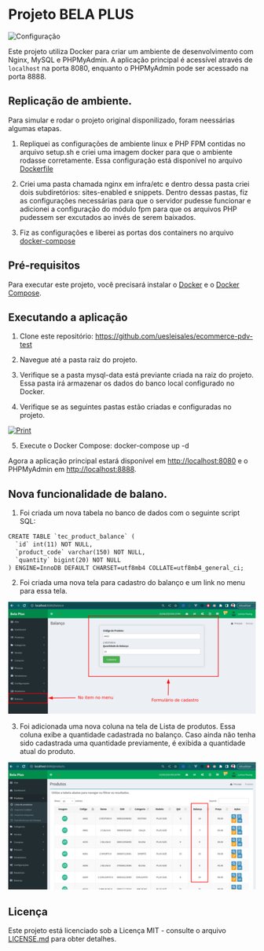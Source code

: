 # Projeto BELA PLUS

![Configuração](https://media.licdn.com/dms/image/C4E12AQEX-gb_YViiUw/article-inline_image-shrink_400_744/0/1549652116400?e=1687392000&v=beta&t=8KQfUrA_ufRoeUjKaxvM3Hzk0BC2cItOBtr9WlWxL8w)

Este projeto utiliza Docker para criar um ambiente de desenvolvimento com Nginx, MySQL e PHPMyAdmin. A aplicação principal é acessível através de `localhost` na porta 8080, enquanto o PHPMyAdmin pode ser acessado na porta 8888.

## Replicação de ambiente.
Para simular e rodar o projeto original disponilizado, foram neessárias algumas etapas.
1. Repliquei as configurações de ambiente linux e PHP FPM contidas no arquivo setup.sh e criei uma imagem docker para que o ambiente rodasse corretamente. Essa configuração está disponível no arquivo [Dockerfile](./Dockerfile)

2. Criei uma pasta chamada nginx em infra/etc e dentro dessa pasta criei dois subdiretórios: sites-enabled e snippets. Dentro dessas pastas, fiz as configurações necessárias para que o servidor pudesse funcionar e adicionei a configuração do módulo fpm para que os arquivos PHP pudessem ser excutados ao invés de serem baixados.

3. Fiz as configurações e liberei as portas dos containers no arquivo [docker-compose](./docker-compose.yml)

## Pré-requisitos

Para executar este projeto, você precisará instalar o [Docker](https://www.docker.com/) e o [Docker Compose](https://docs.docker.com/compose/).

## Executando a aplicação

1. Clone este repositório:
https://github.com/uesleisales/ecommerce-pdv-test

2. Navegue até a pasta raiz do projeto.

3. Verifique se a pasta mysql-data está previante criada na raiz do projeto. Essa pasta irá armazenar os dados do banco local configurado no Docker.

4. Verifique se as seguintes pastas estão criadas e configuradas no projeto.

[![Print](https://raw.githubusercontent.com/uesleisales/ecommerce-pdv-test/main/image.png
)](https://www.github.com/)

5. Execute o Docker Compose:
docker-compose up -d

Agora a aplicação principal estará disponível em [http://localhost:8080](http://localhost:8080) e o PHPMyAdmin em [http://localhost:8888](http://localhost:8888).


## Nova funcionalidade de balano.

1. Foi criada um nova tabela no banco de dados com o seguinte script SQL:
```
CREATE TABLE `tec_product_balance` (
  `id` int(11) NOT NULL,
  `product_code` varchar(150) NOT NULL,
  `quantity` bigint(20) NOT NULL
) ENGINE=InnoDB DEFAULT CHARSET=utf8mb4 COLLATE=utf8mb4_general_ci;
```
2. Foi criada uma nova tela para cadastro do balanço e um link no menu para essa tela.

[![Print](./printbalanco.png
)](https://www.github.com/)

3. Foi adicionada uma nova coluna na tela de Lista de produtos. Essa coluna exibe a quantidade cadastrada no balanço. Caso ainda não tenha sido cadastrada uma quantidade previamente, é exibida a quantidade atual do produto.

[![Print](./productbalance.png
)](https://www.github.com/)

## Licença

Este projeto está licenciado sob a Licença MIT - consulte o arquivo [LICENSE.md](LICENSE.md) para obter detalhes.

